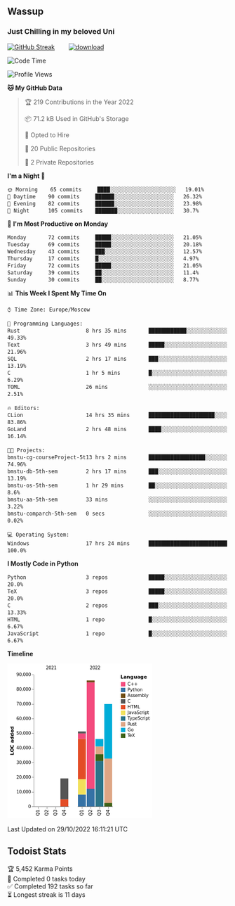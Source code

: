 ## Wassup 
### Just Chilling in my beloved Uni 

<!--
-->

[![GitHub Streak](http://github-readme-streak-stats.herokuapp.com?user=archeoss&theme=shades-of-purple&hide_border=true&date_format=j%20M%5B%20Y%5D)](https://git.io/streak-stats)&nbsp;&nbsp;&nbsp;&nbsp;&nbsp;&nbsp;&nbsp;&nbsp;[![download](https://user-images.githubusercontent.com/68448737/147796309-d8b65b1d-4dde-40d9-b03a-2b42aaa6cd43.jpeg)
](http://bmstu.ru/)

<!--START_SECTION:waka-->
![Code Time](http://img.shields.io/badge/Code%20Time-654%20hrs%2051%20mins-blue)

![Profile Views](http://img.shields.io/badge/Profile%20Views-1-blue)

**🐱 My GitHub Data** 

> 🏆 219 Contributions in the Year 2022
 > 
> 📦 71.2 kB Used in GitHub's Storage 
 > 
> 💼 Opted to Hire
 > 
> 📜 20 Public Repositories 
 > 
> 🔑 2 Private Repositories  
 > 
**I'm a Night 🦉** 

```text
🌞 Morning    65 commits     ████░░░░░░░░░░░░░░░░░░░░░   19.01% 
🌆 Daytime    90 commits     ██████░░░░░░░░░░░░░░░░░░░   26.32% 
🌃 Evening    82 commits     ██████░░░░░░░░░░░░░░░░░░░   23.98% 
🌙 Night      105 commits    ███████░░░░░░░░░░░░░░░░░░   30.7%

```
📅 **I'm Most Productive on Monday** 

```text
Monday       72 commits     █████░░░░░░░░░░░░░░░░░░░░   21.05% 
Tuesday      69 commits     █████░░░░░░░░░░░░░░░░░░░░   20.18% 
Wednesday    43 commits     ███░░░░░░░░░░░░░░░░░░░░░░   12.57% 
Thursday     17 commits     █░░░░░░░░░░░░░░░░░░░░░░░░   4.97% 
Friday       72 commits     █████░░░░░░░░░░░░░░░░░░░░   21.05% 
Saturday     39 commits     ██░░░░░░░░░░░░░░░░░░░░░░░   11.4% 
Sunday       30 commits     ██░░░░░░░░░░░░░░░░░░░░░░░   8.77%

```


📊 **This Week I Spent My Time On** 

```text
⌚︎ Time Zone: Europe/Moscow

💬 Programming Languages: 
Rust                     8 hrs 35 mins       ████████████░░░░░░░░░░░░░   49.33% 
Text                     3 hrs 49 mins       █████░░░░░░░░░░░░░░░░░░░░   21.96% 
SQL                      2 hrs 17 mins       ███░░░░░░░░░░░░░░░░░░░░░░   13.19% 
C                        1 hr 5 mins         █░░░░░░░░░░░░░░░░░░░░░░░░   6.29% 
TOML                     26 mins             ░░░░░░░░░░░░░░░░░░░░░░░░░   2.51%

🔥 Editors: 
CLion                    14 hrs 35 mins      █████████████████████░░░░   83.86% 
GoLand                   2 hrs 48 mins       ████░░░░░░░░░░░░░░░░░░░░░   16.14%

🐱‍💻 Projects: 
bmstu-cg-courseProject-5t13 hrs 2 mins       ██████████████████░░░░░░░   74.96% 
bmstu-db-5th-sem         2 hrs 17 mins       ███░░░░░░░░░░░░░░░░░░░░░░   13.19% 
bmstu-os-5th-sem         1 hr 29 mins        ██░░░░░░░░░░░░░░░░░░░░░░░   8.6% 
bmstu-aa-5th-sem         33 mins             ░░░░░░░░░░░░░░░░░░░░░░░░░   3.22% 
bmstu-comparch-5th-sem   0 secs              ░░░░░░░░░░░░░░░░░░░░░░░░░   0.02%

💻 Operating System: 
Windows                  17 hrs 24 mins      █████████████████████████   100.0%

```

**I Mostly Code in Python** 

```text
Python                   3 repos             █████░░░░░░░░░░░░░░░░░░░░   20.0% 
TeX                      3 repos             █████░░░░░░░░░░░░░░░░░░░░   20.0% 
C                        2 repos             ███░░░░░░░░░░░░░░░░░░░░░░   13.33% 
HTML                     1 repo              █░░░░░░░░░░░░░░░░░░░░░░░░   6.67% 
JavaScript               1 repo              █░░░░░░░░░░░░░░░░░░░░░░░░   6.67%

```


**Timeline**

![Chart not found](https://raw.githubusercontent.com/archeoss/archeoss/master/charts/bar_graph.png) 


 Last Updated on 29/10/2022 16:11:21 UTC
<!--END_SECTION:waka-->

## Todoist Stats

<!-- TODO-IST:START -->
🏆  5,452 Karma Points           
🌸  Completed 0 tasks today           
✅  Completed 192 tasks so far           
⏳  Longest streak is 11 days
<!-- TODO-IST:END -->
